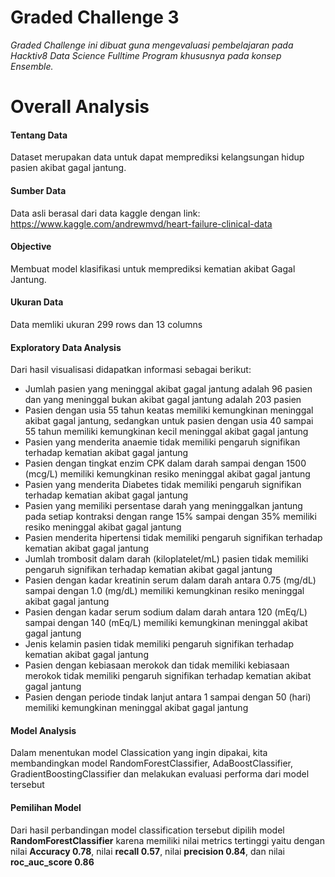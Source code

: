 # Graded Challenge 3

_Graded Challenge ini dibuat guna mengevaluasi pembelajaran pada Hacktiv8 Data Science Fulltime Program khususnya pada konsep Ensemble._

# Overall Analysis

#### Tentang Data
Dataset merupakan data untuk dapat memprediksi kelangsungan hidup pasien akibat gagal jantung. 

#### Sumber Data
Data asli berasal dari data kaggle dengan link: https://www.kaggle.com/andrewmvd/heart-failure-clinical-data

#### Objective
Membuat model klasifikasi untuk memprediksi kematian akibat Gagal Jantung.

#### Ukuran Data
Data memliki ukuran 299 rows dan 13 columns

#### Exploratory Data Analysis

Dari hasil visualisasi didapatkan informasi sebagai berikut:

* Jumlah pasien yang meninggal akibat gagal jantung adalah 96 pasien dan yang meninggal bukan akibat gagal jantung adalah 203 pasien
* Pasien dengan usia 55 tahun keatas memiliki kemungkinan meninggal akibat gagal jantung, sedangkan untuk pasien dengan usia 40 sampai 55 tahun memiliki kemungkinan kecil meninggal akibat gagal jantung
* Pasien yang menderita anaemie tidak memiliki pengaruh signifikan terhadap kematian akibat gagal jantung
* Pasien dengan tingkat enzim CPK dalam darah sampai dengan 1500 (mcg/L) memiliki kemungkinan resiko meninggal akibat gagal jantung
* Pasien yang menderita Diabetes tidak memiliki pengaruh signifikan terhadap kematian akibat gagal jantung
* Pasien yang memiliki persentase darah yang meninggalkan jantung pada setiap kontraksi dengan range 15% sampai dengan 35% memiliki resiko meninggal akibat gagal jantung
* Pasien menderita hipertensi tidak memiliki pengaruh signifikan terhadap kematian akibat gagal jantung
* Jumlah trombosit dalam darah (kiloplatelet/mL) pasien tidak memiliki pengaruh signifikan terhadap kematian akibat gagal jantung
* Pasien dengan kadar kreatinin serum dalam darah antara 0.75 (mg/dL) sampai dengan 1.0 (mg/dL) memiliki kemungkinan resiko meninggal akibat gagal jantung
* Pasien dengan kadar serum sodium dalam darah antara 120 (mEq/L) sampai dengan 140 (mEq/L) memiliki kemungkinan meninggal akibat gagal jantung
* Jenis kelamin pasien tidak memiliki pengaruh signifikan terhadap kematian akibat gagal jantung
* Pasien dengan kebiasaan merokok dan tidak memiliki kebiasaan merokok tidak memiliki pengaruh signifikan terhadap kematian akibat gagal jantung
* Pasien dengan periode tindak lanjut antara 1 sampai dengan 50 (hari) memiliki kemungkinan meninggal akibat gagal jantung 


#### Model Analysis 

Dalam menentukan model Classication yang ingin dipakai, kita membandingkan model RandomForestClassifier, AdaBoostClassifier, GradientBoostingClassifier dan melakukan evaluasi performa dari model tersebut

#### Pemilihan Model
Dari hasil perbandingan model classification tersebut dipilih model **RandomForestClassifier** karena memiliki nilai metrics tertinggi yaitu dengan nilai **Accuracy 0.78**, nilai **recall 0.57**, nilai **precision 0.84**, dan nilai **roc_auc_score 0.86**
